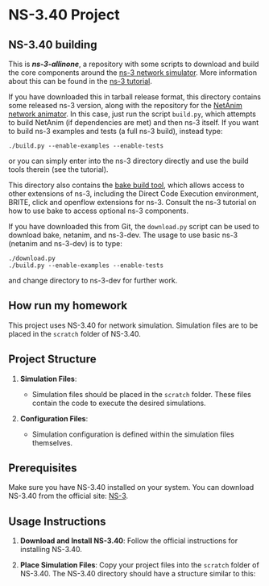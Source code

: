 # NS-3.40 Project

## NS-3.40 building 

This is **_ns-3-allinone_**, a repository with some scripts to download
and build the core components around the 
[ns-3 network simulator](https://www.nsnam.org).
More information about this can be found in the
[ns-3 tutorial](https://www.nsnam.org/documentation/).

If you have downloaded this in tarball release format, this directory
contains some released ns-3 version, along with the repository for
the [NetAnim network animator](https://gitlab.com/nsnam/netanim/).
In this case, just run the script `build.py`, which attempts to build 
NetAnim (if dependencies are met) and then ns-3 itself.
If you want to build ns-3 examples and tests (a full ns-3 build),
instead type:
```
./build.py --enable-examples --enable-tests
```
or you can simply enter into the ns-3 directory directly and use the
build tools therein (see the tutorial).

This directory also contains the [bake build tool](https://www.gitlab.com/nsnam/bake/), which allows access to
other extensions of ns-3, including the Direct Code Execution environment,
BRITE, click and openflow extensions for ns-3.  Consult the ns-3 tutorial
on how to use bake to access optional ns-3 components.

If you have downloaded this from Git, the `download.py` script can be used to
download bake, netanim, and ns-3-dev.  The usage to use
basic ns-3 (netanim and ns-3-dev) is to type:
```
./download.py
./build.py --enable-examples --enable-tests
```
and change directory to ns-3-dev for further work.

## How run my homework

This project uses NS-3.40 for network simulation. Simulation files are to be placed in the `scratch` folder of NS-3.40.

## Project Structure

1. **Simulation Files**:
   - Simulation files should be placed in the `scratch` folder. These files contain the code to execute the desired simulations.

2. **Configuration Files**:
   - Simulation configuration is defined within the simulation files themselves.

## Prerequisites

Make sure you have NS-3.40 installed on your system. You can download NS-3.40 from the official site: [NS-3](https://www.nsnam.org/).

## Usage Instructions

1. **Download and Install NS-3.40**:
   Follow the official instructions for installing NS-3.40.

2. **Place Simulation Files**:
   Copy your project files into the `scratch` folder of NS-3.40. The NS-3.40 directory should have a structure similar to this:


